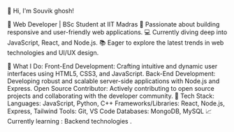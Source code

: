 👋 Hi, I'm Souvik ghosh!

🔧 Web Developer | BSc Student at IIT Madras
🚀 Passionate about building responsive and user-friendly web applications.
💻 Currently diving deep into JavaScript, React, and Node.js.
📚 Eager to explore the latest trends in web technologies and UI/UX design.

🌟 What I Do:
Front-End Development: Crafting intuitive and dynamic user interfaces using HTML5, CSS3, and JavaScript.
Back-End Development: Developing robust and scalable server-side applications with Node.js and Express.
Open Source Contributor: Actively contributing to open source projects and collaborating with the developer community.
🔧 Tech Stack:
Languages: JavaScript, Python, C++
Frameworks/Libraries: React, Node.js, Express, Tailwind
Tools: Git, VS Code
Databases: MongoDB, MySQL
📈 
Currently learning :
Backend technologies .
